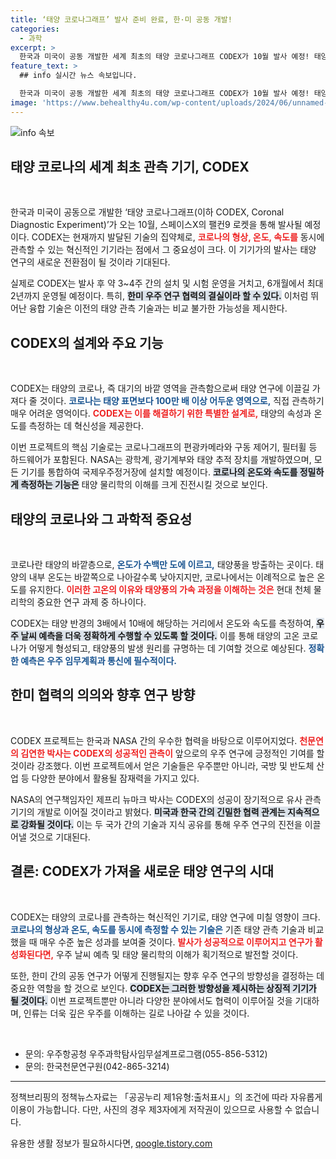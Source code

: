 ```yaml
---
title: ‘태양 코로나그래프’ 발사 준비 완료, 한·미 공동 개발!
categories:
  - 과학
excerpt: >
  한국과 미국이 공동 개발한 세계 최초의 태양 코로나그래프 CODEX가 10월 발사 예정! 태양의 뜨거운 코로나와 태양풍을 동시에 관측하는 혁신적 기술로, 인류의 우주 날씨 예측을 한 단계 높인다.
feature_text: >
  ## info 실시간 뉴스 속보입니다.

  한국과 미국이 공동 개발한 세계 최초의 태양 코로나그래프 CODEX가 10월 발사 예정! 태양의 뜨거운 코로나와 태양풍을 동시에 관측하는 혁신적 기술로, 인류의 우주 날씨 예측을 한 단계 높인다.
image: 'https://www.behealthy4u.com/wp-content/uploads/2024/06/unnamed-file.png'
---
```


<p><img src="https://www.behealthy4u.com/wp-content/uploads/2024/06/unnamed-file.png" alt="info 속보" /></p>

<h2 data-ke-size="size26">태양 코로나의 세계 최초 관측 기기, CODEX</h2>

<p data-ke-size="size16">&nbsp;</p>

<p>한국과 미국이 공동으로 개발한 ‘태양 코로나그래프(이하 CODEX, Coronal Diagnostic Experiment)’가 오는 10월, 스페이스X의 팰컨9 로켓을 통해 발사될 예정이다. CODEX는 현재까지 발달된 기술의 집약체로, <b><span style="color: #ee2323;">코로나의 형상, 온도, 속도를</span></b> 동시에 관측할 수 있는 혁신적인 기기라는 점에서 그 중요성이 크다. 이 기기가의 발사는 태양 연구의 새로운 전환점이 될 것이라 기대된다. </p>

<p>실제로 CODEX는 발사 후 약 3~4주 간의 설치 및 시험 운영을 거치고, 6개월에서 최대 2년까지 운영될 예정이다. 특히, <b><span style="background-color: #21538527;">한미 우주 연구 협력의 결실이라 할 수 있다.</span></b> 이처럼 뛰어난 융합 기술은 이전의 태양 관측 기술과는 비교 불가한 가능성을 제시한다.</p>

<h2 data-ke-size="size26">CODEX의 설계와 주요 기능</h2>

<p data-ke-size="size16">&nbsp;</p>

<p>CODEX는 태양의 코로나, 즉 대기의 바깥 영역을 관측함으로써 태양 연구에 이끌길 가져다 줄 것이다. <b><span style="color: #1a5490;">코로나는 태양 표면보다 100만 배 이상 어두운 영역으로,</span></b> 직접 관측하기 매우 어려운 영억이다. <b><span style="color: #ee2323;">CODEX는 이를 해결하기 위한 특별한 설계로,</span></b> 태양의 속성과 온도를 측정하는 데 혁신성을 제공한다.</p>

<p>이번 프로젝트의 핵심 기술로는 코로나그래프의 편광카메라와 구동 제어기, 필터휠 등 하드웨어가 포함된다. NASA는 광학계, 광기계부와 태양 추적 장치를 개발하였으며, 모든 기기를 통합하여 국제우주정거장에 설치할 예정이다. <b><span style="background-color: #21538527;">코로나의 온도와 속도를 정밀하게 측정하는 기능은</span></b> 태양 물리학의 이해를 크게 진전시킬 것으로 보인다.</p>

<h2 data-ke-size="size26">태양의 코로나와 그 과학적 중요성</h2>

<p data-ke-size="size16">&nbsp;</p>

<p>코로나란 태양의 바깥층으로, <b><span style="color: #1a5490;">온도가 수백만 도에 이르고,</span></b> 태양풍을 방출하는 곳이다. 태양의 내부 온도는 바깥쪽으로 나아갈수록 낮아지지만, 코로나에서는 이례적으로 높은 온도를 유지한다. <b><span style="color: #ee2323;">이러한 고온의 이유와 태양풍의 가속 과정을 이해하는 것은</span></b> 현대 천체 물리학의 중요한 연구 과제 중 하나이다.</p>

<p>CODEX는 태양 반경의 3배에서 10배에 해당하는 거리에서 온도와 속도를 측정하여, <b><span style="background-color: #21538527;">우주 날씨 예측을 더욱 정확하게 수행할 수 있도록 할 것이다.</span></b> 이를 통해 태양의 고온 코로나가 어떻게 형성되고, 태양풍의 발생 원리를 규명하는 데 기여할 것으로 예상된다. <b><span style="color: #1a5490;">정확한 예측은 우주 임무계획과 통신에 필수적이다.</span></b></p>

<h2 data-ke-size="size26">한미 협력의 의의와 향후 연구 방향</h2>

<p data-ke-size="size16">&nbsp;</p>

<p>CODEX 프로젝트는 한국과 NASA 간의 우수한 협력을 바탕으로 이루어지었다. <b><span style="color: #ee2323;">천문연의 김연한 박사는 CODEX의 성공적인 관측이</span></b> 앞으로의 우주 연구에 긍정적인 기여를 할 것이라 강조했다. 이번 프로젝트에서 얻은 기술들은 우주뿐만 아니라, 국방 및 반도체 산업 등 다양한 분야에서 활용될 잠재력을 가지고 있다.</p>

<p>NASA의 연구책임자인 제프리 뉴마크 박사는 CODEX의 성공이 장기적으로 유사 관측기기의 개발로 이어질 것이라고 밝혔다. <b><span style="background-color: #21538527;">미국과 한국 간의 긴밀한 협력 관계는 지속적으로 강화될 것이다.</span></b> 이는 두 국가 간의 기술과 지식 공유를 통해 우주 연구의 진전을 이끌어낼 것으로 기대된다.</p>

<h2 data-ke-size="size26">결론: CODEX가 가져올 새로운 태양 연구의 시대</h2>

<p data-ke-size="size16">&nbsp;</p>

<p>CODEX는 태양의 코로나를 관측하는 혁신적인 기기로, 태양 연구에 미칠 영향이 크다. <b><span style="color: #1a5490;">코로나의 형상과 온도, 속도를 동시에 측정할 수 있는 기술은</span></b> 기존 태양 관측 기술과 비교했을 때 매우 수준 높은 성과를 보여줄 것이다. <b><span style="color: #ee2323;">발사가 성공적으로 이루어지고 연구가 활성화된다면,</span></b> 우주 날씨 예측 및 태양 물리학의 이해가 획기적으로 발전할 것이다.</p>

<p>또한, 한미 간의 공동 연구가 어떻게 진행될지는 향후 우주 연구의 방향성을 결정하는 데 중요한 역할을 할 것으로 보인다. <b><span style="background-color: #21538527;">CODEX는 그러한 방향성을 제시하는 상징적 기기가 될 것이다.</span></b> 이번 프로젝트뿐만 아니라 다양한 분야에서도 협력이 이루어질 것을 기대하며, 인류는 더욱 깊은 우주를 이해하는 길로 나아갈 수 있을 것이다. </p>

<p data-ke-size="size16">&nbsp;</p>

<ul>
<li>문의: 우주항공청 우주과학탐사임무설계프로그램(055-856-5312)</li>
<li>문의: 한국천문연구원(042-865-3214)</li>
</ul>

<hr />

<p data-ke-size="size16">정책브리핑의 정책뉴스자료는 「공공누리 제1유형:출처표시」의 조건에 따라 자유롭게 이용이 가능합니다. 다만, 사진의 경우 제3자에게 저작권이 있으므로 사용할 수 없습니다.</p>
유용한 생활 정보가 필요하시다면, <a href="https://qoogle.tistory.com" rel="dofollow">qoogle.tistory.com</a>



